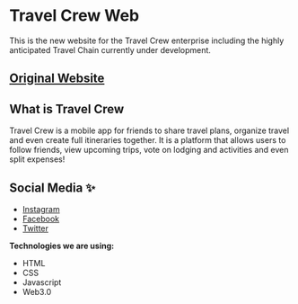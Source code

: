 # Travel Crew Web

This is the new website for the Travel Crew enterprise including the highly anticipated Travel Chain currently under development.

## [Original Website](https://www.travelcrew.app)

## What is Travel Crew
Travel Crew is a mobile app for friends to share travel plans, organize travel and even
create full itineraries together. It is a platform that allows users to follow friends,
view upcoming trips, vote on lodging and activities and even split expenses!

## Social Media ✨
- [Instagram](https://www.instagram.com/travelcrew_kt/)
- [Facebook](https://fb.me/TravelCrew.KT)
- [Twitter](https://twitter.com/TravelCrew_kt)

<!-- ![App UI](/IMG_5112.PNG)
![App UI](/IMG_5113.PNG)
![App UI](/IMG_5114.PNG)
![App UI](/IMG_5115.PNG)
![App UI](/IMG_5116.PNG)
![App UI](/IMG_5117.PNG) -->

**Technologies we are using:**

- HTML
- CSS
- Javascript
- Web3.0
